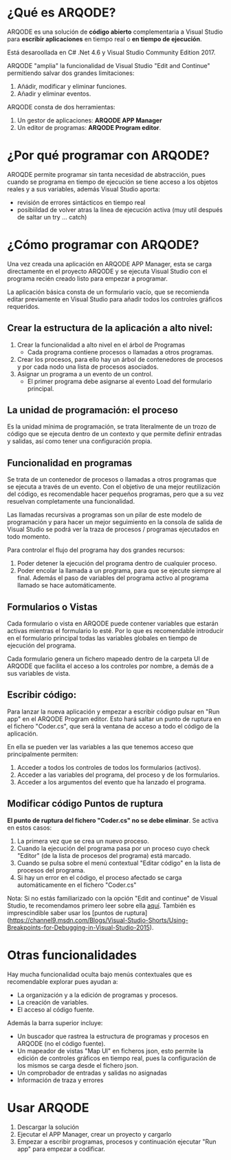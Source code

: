 # ¿Qué es ARQODE?
ARQODE es una solución de **código abierto** complementaria a Visual Studio para **escribir aplicaciones** en tiempo real o **en tiempo de ejecución**. 

Está desaroollada en C# .Net 4.6 y Visual Studio Community Edition 2017.

ARQODE "amplia" la funcionalidad de Visual Studio "Edit and Continue" permitiendo salvar dos grandes limitaciones:
1. Añádir, modificar y eliminar funciones.
2. Añadir y eliminar eventos.

ARQODE consta de dos herramientas:
1. Un gestor de aplicaciones: **ARQODE APP Manager**
2. Un editor de programas: **ARQODE Program editor**.

# ¿Por qué programar con ARQODE?
AROQDE permite programar sin tanta necesidad de abstracción, pues cuando se programa en tiempo de ejecución se tiene acceso a los objetos
reales y a sus variables, además Visual Studio aporta:
- revisión de errores sintácticos en tiempo real
- posibiildad de volver atras la línea de ejecución activa (muy util después de saltar un try ... catch)

# ¿Cómo programar con ARQODE?
Una vez creada una aplicación en ARQODE APP Manager, esta se carga directamente en el proyecto ARQODE y se ejecuta Visual Studio con el
programa recién creado listo para empezar a programar.

La aplicación básica consta de un formulario vacío, que se recomienda editar previamente  en Visual Studio para añadir todos los 
controles gráficos requeridos.

## Crear la estructura de la aplicación a alto nivel:

1. Crear la funcionalidad a alto nivel en el árbol de Programas
    * Cada programa contiene procesos o llamadas a otros programas.
2. Crear los procesos, para ello hay un árbol de contenedores de procesos y por cada nodo una lista de procesos asociados.
3. Asignar un programa a un evento de un control.
    * El primer programa debe asignarse al evento Load del formulario principal.

## La unidad de programación: el proceso

Es la unidad mínima de programación, se trata literalmente de un trozo de código que se ejecuta dentro de un contexto y que permite
definir entradas y salidas, así como tener una configuración propia. 

## Funcionalidad en programas

Se trata de un contenedor de procesos o llamadas a otros programas que se ejecuta a través de un evento. Con el objetivo de una mejor
reutilización del código, es recomendable hacer pequeños programas, pero que a su vez resuelvan completamente una funcionalidad. 

Las llamadas recursivas a programas son un pilar de este modelo de programación y para hacer un mejor seguimiento en la consola de salida
de Visual Studio se podrá ver la traza de procesos / programas ejecutados en todo momento.

Para controlar el flujo del programa hay dos grandes recursos:
1. Poder detener la ejecución del programa dentro de cualquier proceso.
2. Poder encolar la llamada a un programa, para que se ejecute siempre al final.
Además el paso de variables del programa activo al programa llamado se hace automáticamente.

## Formularios o Vistas

Cada formulario o vista en ARQODE puede contener variables que estarán activas mientras el formulario lo esté. Por lo que es recomendable
introducir en el formulario principal todas las variables globales en tiempo de ejecución del programa.

Cada formulario genera un fichero mapeado dentro de la carpeta UI de ARQODE que facilita el acceso a los controles por nombre, a demás de 
a sus variables de vista.

## Escribir código:

Para lanzar la nueva aplicación y empezar a escribir código pulsar en "Run app" en el ARQODE Program editor. Esto hará saltar un punto 
de ruptura en el fichero "Coder.cs", que será la ventana de acceso a todo el código de la aplicación.

En ella se pueden ver las variables a las que tenemos acceso que principalmente permiten:
1. Acceder a todos los controles de todos los formularios (activos).
2. Acceder a las variables del programa, del proceso y de los formularios.
3. Acceder a los argumentos del evento que ha lanzado el programa.

## Modificar código Puntos de ruptura

**El punto de ruptura del fichero "Coder.cs" no se debe eliminar**. Se activa en estos casos:
1. La primera vez que se crea un nuevo proceso. 
2. Cuando la ejecución del programa pasa por un proceso cuyo check "Editor" (de la lista de procesos del programa) está marcado.
3. Cuando se pulsa sobre el menú contextual "Editar código" en la lista de procesos del programa.
4. Si hay un error en el código, el proceso afectado se carga automáticamente en el fichero "Coder.cs"

Nota: Si no estás familiarizado con la opción "Edit and continue" de Visual Studio, te recomendamos primero leer sobre ella [aquí](https://msdn.microsoft.com/en-us/library/x17d7wxw.aspx).
También es imprescindible saber usar los [puntos de ruptura] (https://channel9.msdn.com/Blogs/Visual-Studio-Shorts/Using-Breakpoints-for-Debugging-in-Visual-Studio-2015).

# Otras funcionalidades

Hay mucha funcionalidad oculta bajo menús contextuales que es recomendable explorar pues ayudan a:
- La organización y a la edición de programas y procesos.
- La creación de variables. 
- El acceso al código fuente.

Además la barra superior incluye:
- Un buscador que rastrea la estructura de programas y procesos en ARQODE (no el código fuente).
- Un mapeador de vistas "Map UI" en ficheros json, esto permite la edición de controles gráficos en tiempo real, pues la configuración de los mismos se carga desde el fichero json.
- Un comprobador de entradas y salidas no asignadas
- Información de traza y errores
 
# Usar ARQODE

1. Descargar la solución
2. Ejecutar el APP Manager, crear un proyecto y cargarlo
3. Empezar a escribir programas, procesos y continuación ejecutar "Run app" para empezar a codificar.
